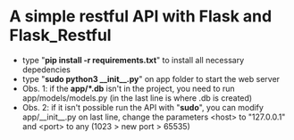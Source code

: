 # A simple restful API with Flask and Flask_Restful

+ type "__pip install -r requirements.txt__" to install all necessary depedencies
+ type "__sudo python3 \_\_init\_\_\.py__" on app folder to start the web server
+ Obs. 1: if the __app/*.db__ isn't in the project, you need to run app/models/models.py (in the last line is where .db is created)
+ Obs. 2: if it isn't possible run the API with "__sudo__", you can modify app/\_\_init\_\_.py on last line, change the parameters <host\> to "127.0.0.1" and <port\> to any (1023 > new port > 65535)
